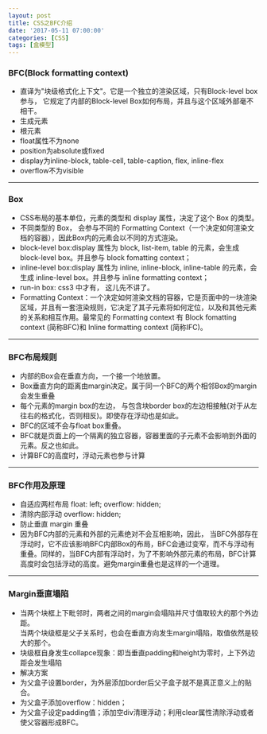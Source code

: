 ```yaml
---
layout: post
title: CSS之BFC介绍
date: '2017-05-11 07:00:00'
categories: [CSS]
tags: [盒模型]
---
```


### BFC(Block formatting context)
* 直译为"块级格式化上下文"。它是一个独立的渲染区域，只有Block-level box参与， 它规定了内部的Block-level Box如何布局，并且与这个区域外部毫不相干。
* 生成元素
 * 根元素
 * float属性不为none
 * position为absolute或fixed
 * display为inline-block, table-cell, table-caption, flex, inline-flex
 * overflow不为visible

---
### Box
* CSS布局的基本单位，元素的类型和 display 属性，决定了这个 Box 的类型。
* 不同类型的 Box， 会参与不同的 Formatting Context（一个决定如何渲染文档的容器），因此Box内的元素会以不同的方式渲染。
 * block-level box:display 属性为 block, list-item, table 的元素，会生成 block-level box。并且参与 block fomatting context；
 * inline-level box:display 属性为 inline, inline-block, inline-table 的元素，会生成 inline-level box。并且参与 inline formatting context；
 * run-in box: css3 中才有， 这儿先不讲了。
* Formatting Context：一个决定如何渲染文档的容器，它是页面中的一块渲染区域，并且有一套渲染规则，它决定了其子元素将如何定位，以及和其他元素的关系和相互作用。最常见的 Formatting context 有 Block fomatting context (简称BFC)和 Inline formatting context (简称IFC)。

---
### BFC布局规则
* 内部的Box会在垂直方向，一个接一个地放置。
* Box垂直方向的距离由margin决定。属于同一个BFC的两个相邻Box的margin会发生重叠
* 每个元素的margin box的左边， 与包含块border box的左边相接触(对于从左往右的格式化，否则相反)。即使存在浮动也是如此。
* BFC的区域不会与float box重叠。
* BFC就是页面上的一个隔离的独立容器，容器里面的子元素不会影响到外面的元素。反之也如此。
* 计算BFC的高度时，浮动元素也参与计算

---
### BFC作用及原理
* 自适应两栏布局 float: left; overflow: hidden;
* 清除内部浮动 overflow: hidden;
* 防止垂直 margin 重叠 
* 因为BFC内部的元素和外部的元素绝对不会互相影响，因此， 当BFC外部存在浮动时，它不应该影响BFC内部Box的布局，BFC会通过变窄，而不与浮动有重叠。同样的，当BFC内部有浮动时，为了不影响外部元素的布局，BFC计算高度时会包括浮动的高度。避免margin重叠也是这样的一个道理。

---
### Margin垂直塌陷
* 当两个块框上下毗邻时，两者之间的margin会塌陷并尺寸值取较大的那个外边距。  
当两个块级框是父子关系时，也会在垂直方向发生margin塌陷，取值依然是较大的那个。
* 块级框自身发生collapce现象：即当垂直padding和height为零时，上下外边距会发生塌陷
* 解决方案
 * 为父盒子设置border，为外层添加border后父子盒子就不是真正意义上的贴合。
 * 为父盒子添加overflow：hidden；
 * 为父盒子设定padding值；添加空div清理浮动；利用clear属性清除浮动或者使父容器形成BFC。




